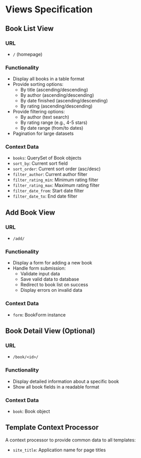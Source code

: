 # Views Specification

## Book List View

### URL
- `/` (homepage)

### Functionality
- Display all books in a table format
- Provide sorting options:
  - By title (ascending/descending)
  - By author (ascending/descending)
  - By date finished (ascending/descending)
  - By rating (ascending/descending)
- Provide filtering options:
  - By author (text search)
  - By rating range (e.g., 4-5 stars)
  - By date range (from/to dates)
- Pagination for large datasets

### Context Data
- `books`: QuerySet of Book objects
- `sort_by`: Current sort field
- `sort_order`: Current sort order (asc/desc)
- `filter_author`: Current author filter
- `filter_rating_min`: Minimum rating filter
- `filter_rating_max`: Maximum rating filter
- `filter_date_from`: Start date filter
- `filter_date_to`: End date filter

## Add Book View

### URL
- `/add/`

### Functionality
- Display a form for adding a new book
- Handle form submission:
  - Validate input data
  - Save valid data to database
  - Redirect to book list on success
  - Display errors on invalid data

### Context Data
- `form`: BookForm instance

## Book Detail View (Optional)

### URL
- `/book/<id>/`

### Functionality
- Display detailed information about a specific book
- Show all book fields in a readable format

### Context Data
- `book`: Book object

## Template Context Processor
A context processor to provide common data to all templates:
- `site_title`: Application name for page titles